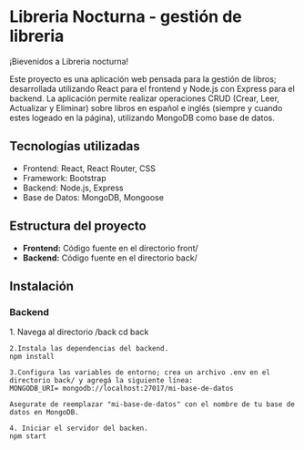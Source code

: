 <h1>Libreria Nocturna - gestión de libreria</h1>

<p>¡Bievenidos a Libreria nocturna!</p>
<p>Este proyecto es una aplicación web pensada para la gestión de libros; desarrollada utilizando React para el frontend y Node.js con Express para el backend. La aplicación permite realizar operaciones CRUD (Crear, Leer, Actualizar y Eliminar) sobre libros en español e inglés (siempre y cuando estes logeado en la página), utilizando MongoDB como base de datos.</p>


<h2>Tecnologías utilizadas</h2>

<ul>
    <li>Frontend: React, React Router, CSS</li>
    <li>Framework: Bootstrap</li>
    <li>Backend: Node.js, Express</li>
    <li>Base de Datos: MongoDB, Mongoose</li>
</ul>


<h2>Estructura del proyecto</h2>

<ul>
    <li><strong>Frontend:</strong> Código fuente en el directorio front/</li>
    <li><strong>Backend:</strong> Código fuente en el directorio back/</li>
</ul>

<h2>Instalación</h2>
<h3>Backend</h3>
<p>1. Navega al directorio /back
    cd back

    2.Instala las dependencias del backend.
    npm install

    3.Configura las variables de entorno; crea un archivo .env en el directorio back/ y agregá la siguiente línea:
    MONGODB_URI= mongodb://localhost:27017/mi-base-de-datos

    Asegurate de reemplazar "mi-base-de-datos" con el nombre de tu base de datos en MongoDB.

    4. Iniciar el servidor del backen.
    npm start
</p>
